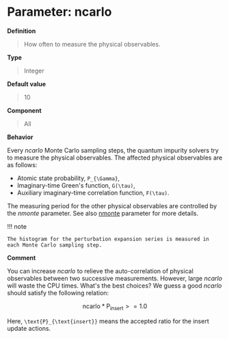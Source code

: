 # Parameter: ncarlo

**Definition**

> How often to measure the physical observables.

**Type**

> Integer

**Default value**

> 10

**Component**

> All

**Behavior**

Every *ncarlo* Monte Carlo sampling steps, the quantum impurity solvers try to measure the physical observables. The affected physical observables are as follows:

* Atomic state probability, ``P_{\Gamma}``,
* Imaginary-time Green's function, ``G(\tau)``,
* Auxiliary imaginary-time correlation function, ``F(\tau)``.

The measuring period for the other physical observables are controlled by the *nmonte* parameter. See also [nmonte](p_nmonte.md) parameter for more details.

!!! note

    The histogram for the perturbation expansion series is measured in each Monte Carlo sampling step.

**Comment**

You can increase *ncarlo* to relieve the auto-correlation of physical observables between two successive measurements. However, large *ncarlo* will waste the CPU times. What's the best choices? We guess a good *ncarlo* should satisfy the following relation:

```math
\text{ncarlo} * \text{P}_{\text{insert}} >= 1.0
```

Here, ``\text{P}_{\text{insert}}`` means the accepted ratio for the insert update actions.
